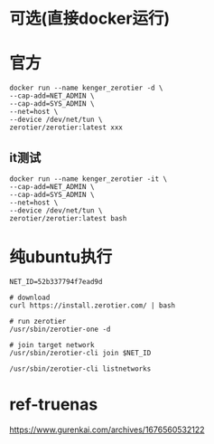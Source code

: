 # 可选(直接docker运行)

# 官方

```
docker run --name kenger_zerotier -d \
--cap-add=NET_ADMIN \
--cap-add=SYS_ADMIN \
--net=host \
--device /dev/net/tun \
zerotier/zerotier:latest xxx

```



## it测试

```
docker run --name kenger_zerotier -it \
--cap-add=NET_ADMIN \
--cap-add=SYS_ADMIN \
--net=host \
--device /dev/net/tun \
zerotier/zerotier:latest bash

```











# 纯ubuntu执行

```
NET_ID=52b337794f7ead9d

# download
curl https://install.zerotier.com/ | bash

# run zerotier
/usr/sbin/zerotier-one -d

# join target network
/usr/sbin/zerotier-cli join $NET_ID

/usr/sbin/zerotier-cli listnetworks 
```





# ref-truenas

https://www.gurenkai.com/archives/1676560532122